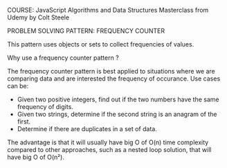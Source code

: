 COURSE: JavaScript Algorithms and Data Structures Masterclass from Udemy by Colt Steele

PROBLEM SOLVING PATTERN: FREQUENCY COUNTER

This pattern uses objects or sets to collect frequencies of values.

Why use a frequency counter pattern ?

The frequency counter pattern is best applied to situations where we are comparing data and are interested the frequency of occurance. Use cases can be:
* Given two positive integers, find out if the two numbers have the same frequency of digits.
* Given two strings, determine if the second string is an anagram of the first.
* Determine if there are duplicates in a set of data.

The advantage is that it will usually have big O of O(n) time complexity compared to other approaches, such as a nested loop solution, that will have big O of O(n²).
